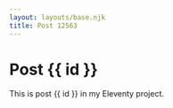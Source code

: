 ```yaml
---
layout: layouts/base.njk
title: Post 12563
---
```


# Post {{ id }}

This is post {{ id }} in my Eleventy project.
